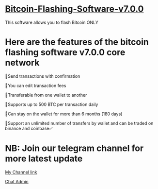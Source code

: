 # [Bitcoin-Flashing-Software-v7.0.0](https://t.me/czarbit)
This software allows you to flash Bitcoin ONLY



# Here are the features of the bitcoin flashing software v7.0.0 core network

📌Send transactions with confirmation

📌You can edit transaction fees

📌Transferable from one wallet to another

📌Supports up to 500 BTC per transaction daily

📌Can stay on the wallet for more than 6 months (180 days)

📌Support an unlimited number of transfers by wallet and can be traded on binance and coinbase✅


# NB: Join our telegram channel for more latest update  
[My Channel link](https://t.me/btc_flash_hub)

[Chat Admin](https://t.me/czarbit)

